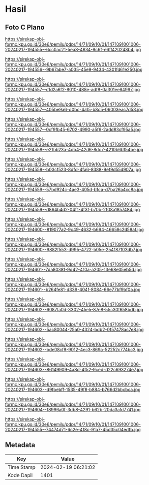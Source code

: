 # Hasil

## Foto C Plano

https://sirekap-obj-formc.kpu.go.id/30e6/pemilu/pdpr/14/71/09/10/01/1471091001006-20240217-194555--6cc0ac21-5ea8-4834-8c6f-e6ff420248b4.jpg

https://sirekap-obj-formc.kpu.go.id/30e6/pemilu/pdpr/14/71/09/10/01/1471091001006-20240217-194556--9b67abe7-a035-45e9-9434-4301fd61e250.jpg

https://sirekap-obj-formc.kpu.go.id/30e6/pemilu/pdpr/14/71/09/10/01/1471091001006-20240217-194557--c1d2a6f2-8010-488e-adf8-0a301ee64997.jpg

https://sirekap-obj-formc.kpu.go.id/30e6/pemilu/pdpr/14/71/09/10/01/1471091001006-20240217-194557--405be9a6-d0bc-4a15-b8c5-06003eac7d53.jpg

https://sirekap-obj-formc.kpu.go.id/30e6/pemilu/pdpr/14/71/09/10/01/1471091001006-20240217-194557--0cf9fb45-6702-4990-a5f6-2add83cf95a5.jpg

https://sirekap-obj-formc.kpu.go.id/30e6/pemilu/pdpr/14/71/09/10/01/1471091001006-20240217-194558--e21bb23a-4db4-42d6-8dc7-4210b6b154be.jpg

https://sirekap-obj-formc.kpu.go.id/30e6/pemilu/pdpr/14/71/09/10/01/1471091001006-20240217-194558--b03cf523-8dfd-4fa6-8388-9ef9d55d907a.jpg

https://sirekap-obj-formc.kpu.go.id/30e6/pemilu/pdpr/14/71/09/10/01/1471091001006-20240217-194559--57bd924c-4ae3-405d-b1ca-d7ba26a4cc8a.jpg

https://sirekap-obj-formc.kpu.go.id/30e6/pemilu/pdpr/14/71/09/10/01/1471091001006-20240217-194559--d864b4d2-04f1-4f3f-b70b-2f08a1857484.jpg

https://sirekap-obj-formc.kpu.go.id/30e6/pemilu/pdpr/14/71/09/10/01/1471091001006-20240217-194600--819077a2-9c49-4632-b694-46659c2d58af.jpg

https://sirekap-obj-formc.kpu.go.id/30e6/pemilu/pdpr/14/71/09/10/01/1471091001006-20240217-194600--9882f553-d995-4722-b05e-254187103db7.jpg

https://sirekap-obj-formc.kpu.go.id/30e6/pemilu/pdpr/14/71/09/10/01/1471091001006-20240217-194601--7da80381-9d42-410a-a205-13e68e05eb5d.jpg

https://sirekap-obj-formc.kpu.go.id/30e6/pemilu/pdpr/14/71/09/10/01/1471091001006-20240217-194601--b264fe81-d339-404f-8084-66e77bf9bf0a.jpg

https://sirekap-obj-formc.kpu.go.id/30e6/pemilu/pdpr/14/71/09/10/01/1471091001006-20240217-194602--6087fa0d-3302-45e5-87e8-55c30f658bdb.jpg

https://sirekap-obj-formc.kpu.go.id/30e6/pemilu/pdpr/14/71/09/10/01/1471091001006-20240217-194602--5ac80044-25a0-4324-bdb2-0f57478ac7e8.jpg

https://sirekap-obj-formc.kpu.go.id/30e6/pemilu/pdpr/14/71/09/10/01/1471091001006-20240217-194602--bde08cf8-9012-4ec3-869a-52252c774bc3.jpg

https://sirekap-obj-formc.kpu.go.id/30e6/pemilu/pdpr/14/71/09/10/01/1471091001006-20240217-194603--86149909-4a8d-4f52-9ced-d22c693274e7.jpg

https://sirekap-obj-formc.kpu.go.id/30e6/pemilu/pdpr/14/71/09/10/01/1471091001006-20240217-194603--d9fbebff-1535-49f8-b884-b766d2bbcbca.jpg

https://sirekap-obj-formc.kpu.go.id/30e6/pemilu/pdpr/14/71/09/10/01/1471091001006-20240217-194604--f8996a0f-3db8-4291-b62b-20da3afd7741.jpg

https://sirekap-obj-formc.kpu.go.id/30e6/pemilu/pdpr/14/71/09/10/01/1471091001006-20240217-194555--74474d71-6c2e-4f8c-91a7-45d35c04edfb.jpg


## Metadata

| Key        | Value               |
| ---------- | ------------------- |
| Time Stamp | 2024-02-19 06:21:02 |
| Kode Dapil | 1401                |




